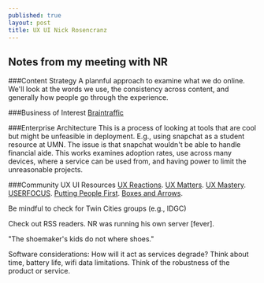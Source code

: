 ```yaml
---
published: true
layout: post
title: UX UI Nick Rosencranz
---
```



## Notes from my meeting with NR
###Content Strategy
A plannful approach to examine what we do online. We'll look at the words we use, the consistency across content, and generally how people go through the experience.

###Business of Interest 
[Braintraffic](http://braintraffic.com/)

###Enterprise Architecture
This is a process of looking at tools that are cool but might be unfeasible in deployment. E.g., using snapchat as a student resource at UMN. The issue is that snapchat wouldn't be able to handle financial aide. This works examines adoption rates, use across many devices, where a service can be used from, and having power to limit the unreasonable projects.

###Community UX UI Resources
[UX Reactions](http://uxreactions.com/).
[UX Matters](http://www.uxmatters.com/).
[UX Mastery](http://uxmastery.com/).
[USERFOCUS](http://userfocus.co.uk/).
[Putting People First](http://blog.experientia.com/).
[Boxes and Arrows](http://boxesandarrows.com/).

Be mindful to check for Twin Cities groups (e.g., IDGC)

Check out RSS readers. NR was running his own server [fever].

"The shoemaker's kids do not where shoes."

Software considerations: How will it act as services degrade? Think about time, battery life, wifi data limitations. Think of the robustness of the product or service.
